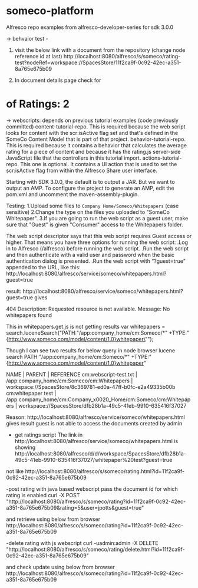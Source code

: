 # someco-platform
Alfresco repo examples from alfresco-developer-series for sdk 3.0.0

-> behvaior test -
1. visit the below link with a document from the repository (change node reference id at last)
http://localhost:8080/alfresco/s/someco/rating-test?nodeRef=workspace://SpacesStore/11f2ca9f-0c92-42ec-a351-8a765e675b09

2. In document details page check for
# of Ratings: 2

-> webscripts: depends on previous tutorial examples (code previously committed)
content-tutorial-repo. This is required because the web script looks for content with the  scr:isActive flag set and that's defined in the SomeCo Content Model that is part of that project.
behavior-tutorial-repo. This is required because it contains a behavior that calculates the average rating for a piece of content and because it has the rating.js server-side JavaScript file that the controllers in this tutorial import.
actions-tutorial-repo. This one is optional. It contains a UI action that is used to set the  scr:isActive flag from within the Alfresco Share user interface.

Starting with SDK 3.0.0, the default is to output a JAR. But we want to output an AMP. To configure the project to generate an AMP, edit the pom.xml and uncomment the maven-assembly-plugin.

Testing:
1.Upload some files to `Company Home/Someco/Whitepapers` (case sensitive)
2.Change the type on the files you uploaded to "SomeCo Whitepaper".
3.If you are going to run the web script as a guest user, make sure that "Guest" is given "Consumer" access to the Whitepapers folder.

The web script descriptor says that this web script requires Guest access or higher. That means you have three options for running the web script:
.Log in to Alfresco (/alfresco) before running the web script.
.Run the web script and then authenticate with a valid user and password when the basic authentication dialog is presented.
.Run the web script with “?guest=true” appended to the URL, like this:
http://localhost:8080/alfresco/service/someco/whitepapers.html?guest=true

result:
http://localhost:8080/alfresco/service/someco/whitepapers.html?guest=true gives

404 Description:	Requested resource is not available.
Message:	No whitepapers found

This in whitepapers.get.js is not getting results
	var whitepapers = search.luceneSearch("PATH:\"/app:company_home/cm:Someco/*\" +TYPE:\"{http://www.someco.com/model/content/1.0}whitepaper\"");

Though I can see two results for below query in node browser lucene search
PATH:"/app:company_home/cm:Someco/*" +TYPE:"{http://www.someco.com/model/content/1.0}whitepaper"

NAME | PARENT | REFERENCE
cm:webscript-test.txt | /app:company_home/cm:Someco/cm:Whitepapers | workspace://SpacesStore/8c369781-ed0a-47ff-b0fc-e2a49335b00b
cm:whitepaper test | /app:company_home/cm:Company_x0020_Home/cm:Someco/cm:Whitepapers | workspace://SpacesStore/dfb28b1a-49c5-41eb-9910-635416f37027

Reason: http://localhost:8080/alfresco/service/someco/whitepapers.html gives result guest is not able to access the documents created by admin

- get ratings script
The link in http://localhost:8080/alfresco/service/someco/whitepapers.html is showing
http://localhost:8080/alfresco/d/d/workspace/SpacesStore/dfb28b1a-49c5-41eb-9910-635416f37027/whitepaper%20test?guest=true

not like
http://localhost:8080/alfresco/s/someco/rating.html?id=11f2ca9f-0c92-42ec-a351-8a765e675b09

-post rating with java based webscript
pass the document id for which rating is enabled
curl -X POST "http://localhost:8080/alfresco/s/someco/rating?id=11f2ca9f-0c92-42ec-a351-8a765e675b09&rating=5&user=jpotts&guest=true"

and retrieve using below from browser
http://localhost:8080/alfresco/s/someco/rating?id=11f2ca9f-0c92-42ec-a351-8a765e675b09

-delete rating with js webscript
curl -uadmin:admin -X DELETE "http://localhost:8080/alfresco/s/someco/rating/delete.html?id=11f2ca9f-0c92-42ec-a351-8a765e675b09"

and check update using below from browser
http://localhost:8080/alfresco/s/someco/rating?id=11f2ca9f-0c92-42ec-a351-8a765e675b09

